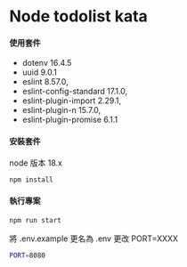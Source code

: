 # Node todolist kata

#### 使用套件

- dotenv 16.4.5
- uuid 9.0.1
- eslint 8.57.0,
- eslint-config-standard 17.1.0,
- eslint-plugin-import 2.29.1,
- eslint-plugin-n 15.7.0,
- eslint-plugin-promise 6.1.1

#### 安裝套件

node 版本 18.x

```sh
npm install
```

#### 執行專案

```sh
npm run start
```

將 .env.example 更名為 .env
更改 PORT=XXXX

```sh
PORT=8080
```
